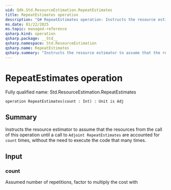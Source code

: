 ```yaml
---
uid: Qdk.Std.ResourceEstimation.RepeatEstimates
title: RepeatEstimates operation
description: "Q# RepeatEstimates operation: Instructs the resource estimator to assume that the resources from the call of this operation until a call to `Adjoint RepeatEstimates` are accounted for `count` times, without the need to execute the code that many times."
ms.date: 01/22/2025
ms.topic: managed-reference
qsharp.kind: operation
qsharp.package: __Std__
qsharp.namespace: Std.ResourceEstimation
qsharp.name: RepeatEstimates
qsharp.summary: "Instructs the resource estimator to assume that the resources from the call of this operation until a call to `Adjoint RepeatEstimates` are accounted for `count` times, without the need to execute the code that many times."
---
```


# RepeatEstimates operation

Fully qualified name: Std.ResourceEstimation.RepeatEstimates

```qsharp
operation RepeatEstimates(count : Int) : Unit is Adj
```

## Summary
Instructs the resource estimator to assume that the resources from the
call of this operation until a call to `Adjoint RepeatEstimates` are
accounted for `count` times, without the need to execute the code that many
times.

## Input
### count
Assumed number of repetitions, factor to multiply the cost with
